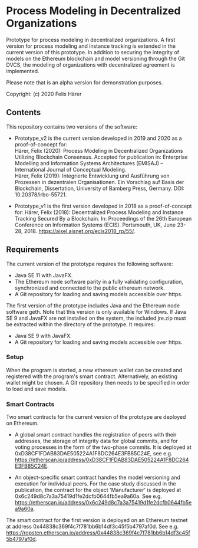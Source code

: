 # Process Modeling in Decentralized Organizations

Prototype for process modeling in decentralized organizations. A first version for process modeling and instance tracking is extended in the current version of this prototype. In addition to securing the integrity of models on the Ethereum blockchain and model versioning through the Git DVCS, the modeling of organizations with decentralized agreement is implemented.

Please note that is an alpha version for demonstration purposes.

Copyright: (c) 2020 Felix Härer


## Contents

This repository contains two versions of the software:

- Prototype_v2 is the current version developed in 2019 and 2020 as a proof-of-concept for:<br>
  Härer, Felix (2020): Process Modeling in Decentralized Organizations Utilizing Blockchain Consensus. Accepted for publication in: Enterprise Modelling and Information Systems Architectures (EMISAJ) – International Journal of Conceptual Modeling.<br>
 Härer, Felix (2019): Integrierte Entwicklung und Ausführung von Prozessen in dezentralen Organisationen. Ein Vorschlag auf Basis der Blockchain, Dissertation, University of Bamberg Press, Germany. DOI: 10.20378/irbo-55721.
 

- Prototype_v1 is the first version developed in 2018 as a proof-of-concept for:
 Härer, Felix (2018): Decentralized Process Modeling and Instance Tracking Secured By a Blockchain. In: Proceedings of the 26th European Conference on Information Systems (ECIS). Portsmouth, UK, June 23-28, 2018. https://aisel.aisnet.org/ecis2018_rp/55/.


## Requirements

The current version of the prototype requires the following software:

- Java SE 11 with JavaFX.
- The Ethereum node software parity in a fully validating configuration, synchronized and connected to the public ethereum network. 
- A Git repository for loading and saving models accessible over https.


The first version of the prototype includes Java and the Ethereum node software geth. Note that this version is only available for Windows. If Java SE 9 and JavaFX are not installed on the system, the included jre.zip must be extracted within the directory of the prototype.
It requires:

- Java SE 9 with JavaFX.
- A Git repository for loading and saving models accessible over https.


### Setup

When the program is started, a new ethereum wallet can be created and registered with the program's smart contract. Alternatively, an existing wallet might be chosen. A Git repository then needs to be specified in order to load and save models.


### Smart Contracts

Two smart contracts for the current version of the prototype are deployed on Ethereum. 

- A global smart contract handles the registration of peers with their addresses, the storage of integrity data for global commits, and for voting processes in the form of the two-phase commits. It is deployed at 0xD38CF1FDAB83DAE505224A1F8DC264E3FB85C24E, see e.g. https://etherscan.io/address/0xD38CF1FDAB83DAE505224A1F8DC264E3FB85C24E.

- An object-specific smart contract handles the model versioning and execution for individual peers. For the case study discussed in the publication, the contract for the object 'Manufacturer' is deployed at 0x6c249d8c7a3a75419d1fe2dcfb0644fb5ea9a60a. See e.g. https://etherscan.io/address/0x6c249d8c7a3a75419d1fe2dcfb0644fb5ea9a60a.


The smart contract for the first version is deployed on an Ethereum testnet at address 0x44838c369f4c7f781bb6b14df3c45f5b4797af0d. See e.g. https://ropsten.etherscan.io/address/0x44838c369f4c7f781bb6b14df3c45f5b4797af0d.
